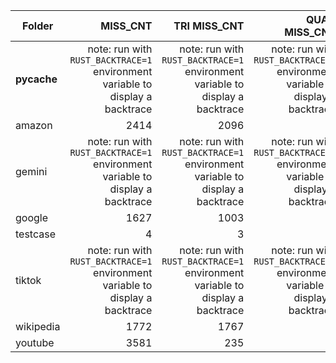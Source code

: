 | Folder | MISS\_CNT | TRI MISS\_CNT | QUAD MISS\_CNT
|---|---:|---:|---:|
| __pycache__ | note: run with `RUST_BACKTRACE=1` environment variable to display a backtrace | note: run with `RUST_BACKTRACE=1` environment variable to display a backtrace | note: run with `RUST_BACKTRACE=1` environment variable to display a backtrace |
| amazon | 2414 | 2096 | 0 |
| gemini | note: run with `RUST_BACKTRACE=1` environment variable to display a backtrace | note: run with `RUST_BACKTRACE=1` environment variable to display a backtrace | note: run with `RUST_BACKTRACE=1` environment variable to display a backtrace |
| google | 1627 | 1003 | 0 |
| testcase | 4 | 3 | 0 |
| tiktok | note: run with `RUST_BACKTRACE=1` environment variable to display a backtrace | note: run with `RUST_BACKTRACE=1` environment variable to display a backtrace | note: run with `RUST_BACKTRACE=1` environment variable to display a backtrace |
| wikipedia | 1772 | 1767 | 0 |
| youtube | 3581 | 235 | 0 |
